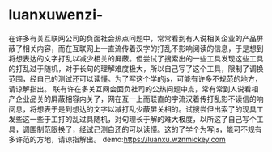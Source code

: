 # luanxuwenzi-
在许多有关互联网公司的负面社会热点问题中，常常看到有人说相关企业的产品屏蔽了相关内容，而在互联网上一直流传着汉字的打乱不影响阅读的信息，于是想到将想表达的文字打乱以减少相关的屏蔽。但尝试了搜索出的一些工具发现这些工具的打乱过于随机，对于长句的理解难度极大，所以自己写了这个工具，限制了调换范围，经自己的测试还可以读懂。为了写这个学的js，可能有许多不规范的地方，请谅解指出。
联有许在多关互网会面负社司的公热问题中点，常有常到人说看相产企业品关的屏蔽相容内关了，网在互一上而联直的字流汉着传打乱影不读信的响阅息，将想表于是到想达的文字以减打乱少蔽屏关相的。试搜尝但出索了的现具工发些这一些于工打的乱过具随机，对句理长于解的难大极度，以所这了自己写个工具，调围制范限换了，经试己测自还的可以读懂。这的了学个为写js，能可不规有多许范的方地，请谅指解出。
demo:https://luanxu.wznmickey.com
